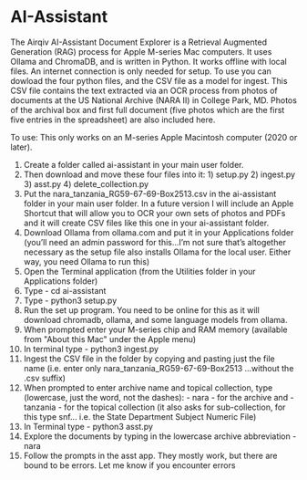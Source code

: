 # AI-Assistant
The Airqiv AI-Assistant Document Explorer is a Retrieval Augmented Generation (RAG) process for Apple M-series Mac computers. It uses Ollama and ChromaDB, and is written in Python. It works offline with local files. An internet connection is only needed for setup.
To use you can dowload the four python files, and the CSV file as a model for ingest. This CSV file contains the text extracted via an OCR process from photos of documents at the US National Archive (NARA II) in College Park, MD. Photos of the archival box and first full document (five photos which are the first five entries in the spreadsheet) are also included here.

To use: This only works on an M-series Apple Macintosh computer (2020 or later). 

1. Create a folder called ai-assistant in your main user folder.
2. Then download and move these four files into it: 1) setup.py 2) ingest.py 3) asst.py 4) delete_collection.py
3. Put the nara_tanzania_RG59-67-69-Box2513.csv in the ai-assistant folder in your main user folder. In a future version I will include an Apple Shortcut that will allow you to OCR your own sets of photos and PDFs and it will create CSV files like this one in your ai-assistant folder. 
4. Download Ollama from ollama.com and put it in your Applications folder (you’ll need an admin password for this...I’m not sure that’s altogether necessary as the setup file also installs Ollama for the local user. Either way, you need Ollama to run this)
5. Open the Terminal application (from the Utilities folder in your Applications folder)
6. Type - cd ai-assistant
7. Type - python3 setup.py
8. Run the set up program. You need to be online for this as it will download chromadb, ollama, and some language models from ollama.
9. When prompted enter your M-series chip and RAM memory (available from "About this Mac" under the Apple menu)
10. In terminal type - python3 ingest.py
11. Ingest the CSV file in the folder by copying and pasting just the file name (i.e. enter only nara_tanzania_RG59-67-69-Box2513 ...without the .csv suffix)
12. When prompted to enter archive name and topical collection, type (lowercase, just the word, not the dashes): - nara - for the archive and - tanzania - for the topical collection (it also asks for sub-collection, for this type snf... i.e. the State Department Subject Numeric File) 
13. In Terminal type - python3 asst.py
14. Explore the documents by typing in the lowercase archive abbreviation -  nara
15. Follow the prompts in the asst app. They mostly work, but there are bound to be errors. Let me know if you encounter errors

